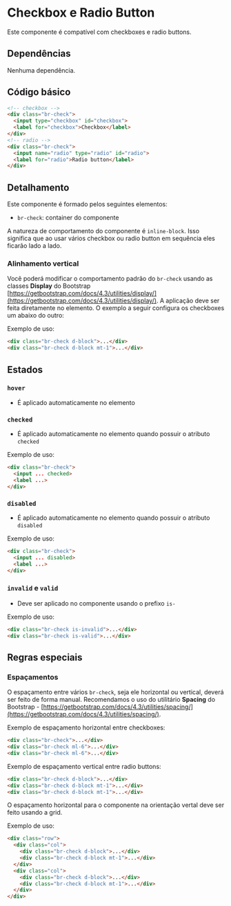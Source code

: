 # Checkbox e Radio Button

Este componente é compatível com checkboxes e radio buttons.

## Dependências

Nenhuma dependência.

## Código básico

```html
<!-- checkbox -->
<div class="br-check">
  <input type="checkbox" id="checkbox">
  <label for="checkbox">Checkbox</label>
</div>
<!-- radio -->
<div class="br-check">
  <input name="radio" type="radio" id="radio">
  <label for="radio">Radio button</label>
</div>
```

## Detalhamento

Este componente é formado pelos seguintes elementos:

- `br-check`: container do componente

A natureza de comportamento do componente é `inline-block`. Isso significa que ao usar vários checkbox ou radio button em sequência eles ficarão lado a lado.

### Alinhamento vertical

Você poderá modificar o comportamento padrão do `br-check` usando as classes **Display** do Bootstrap [https://getbootstrap.com/docs/4.3/utilities/display/](https://getbootstrap.com/docs/4.3/utilities/display/). A aplicação deve ser feita diretamente no elemento. O exemplo a seguir configura os checkboxes um abaixo do outro:

Exemplo de uso:

```html
<div class="br-check d-block">...</div>
<div class="br-check d-block mt-1">...</div>
```

## Estados

### `hover`

- É aplicado automaticamente no elemento

### `checked`

- É aplicado automaticamente no elemento quando possuir o atributo `checked`

Exemplo de uso:

```html
<div class="br-check">
  <input ... checked>
  <label ...>
</div>
```

### `disabled`

- É aplicado automaticamente no elemento quando possuir o atributo `disabled`

Exemplo de uso:

```html
<div class="br-check">
  <input ... disabled>
  <label ...>
</div>
```

### `invalid` e `valid`

- Deve ser aplicado no componente usando o prefixo `is-`

Exemplo de uso:

```html
<div class="br-check is-invalid">...</div>
<div class="br-check is-valid">...</div>
```

## Regras especiais

### Espaçamentos

O espaçamento entre vários `br-check`, seja ele horizontal ou vertical, deverá ser feito de forma manual. Recomendamos o uso do utilitário **Spacing** do Bootstrap - [https://getbootstrap.com/docs/4.3/utilities/spacing/](https://getbootstrap.com/docs/4.3/utilities/spacing/).

Exemplo de espaçamento horizontal entre checkboxes:

```html
<div class="br-check">...</div>
<div class="br-check ml-6">...</div>
<div class="br-check ml-6">...</div>
```

Exemplo de espaçamento vertical entre radio buttons:

```html
<div class="br-check d-block">...</div>
<div class="br-check d-block mt-1">...</div>
<div class="br-check d-block mt-1">...</div>
```

O espaçamento horizontal para o componente na orientação vertal deve ser feito usando a grid.

Exemplo de uso:

```html
<div class="row">
  <div class="col">
    <div class="br-check d-block">...</div>
    <div class="br-check d-block mt-1">...</div>
  </div>
  <div class="col">
    <div class="br-check d-block">...</div>
    <div class="br-check d-block mt-1">...</div>
  </div>
</div>
```
